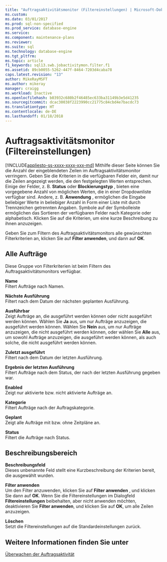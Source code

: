 ```yaml
---
title: "Auftragsaktivitätsmonitor (Filtereinstellungen) | Microsoft-Dokumentation"
ms.custom: 
ms.date: 03/01/2017
ms.prod: sql-non-specified
ms.prod_service: database-engine
ms.service: 
ms.component: maintenance-plans
ms.reviewer: 
ms.suite: sql
ms.technology: database-engine
ms.tgt_pltfrm: 
ms.topic: article
f1_keywords: sql13.swb.jobactivitymon.filter.f1
ms.assetid: 89cb0055-5262-447f-8464-7203d4caba78
caps.latest.revision: "13"
author: MikeRayMSFT
ms.author: mikeray
manager: craigg
ms.workload: Inactive
ms.openlocfilehash: b03932c680b2f46485ec633ba31149b3e5d41235
ms.sourcegitcommit: dcac30038f2223990cc21775c84cbd4e7bacdc73
ms.translationtype: HT
ms.contentlocale: de-DE
ms.lasthandoff: 01/18/2018
---
```

# <a name="job-activity-monitor-filter-settings"></a>Auftragsaktivitätsmonitor (Filtereinstellungen)
[!INCLUDE[appliesto-ss-xxxx-xxxx-xxx-md](../../includes/appliesto-ss-xxxx-xxxx-xxx-md.md)] Mithilfe dieser Seite können Sie die Anzahl der eingeblendeten Zeilen im Auftragsaktivitätsmonitor verringern. Geben Sie die Kriterien in die verfügbaren Felder ein, damit nur die Zeilen angezeigt werden, die den festgelegten Werten entsprechen. Einige der Felder, z. B. **Status** oder **Blockierungstyp** , bieten eine vorgegebene Anzahl von möglichen Werten, die in einer Dropdownliste verfügbar sind. Andere, z. B. **Anwendung** , ermöglichen die Eingabe beliebiger Werte in beliebiger Anzahl in Form einer Liste mit durch Trennzeichen getrennten Angaben. Symbole auf der Symbolleiste ermöglichen das Sortieren der verfügbaren Felder nach Kategorie oder alphabetisch. Klicken Sie auf die Kriterien, um eine kurze Beschreibung zu ihnen anzuzeigen.  
  
 Geben Sie zum Filtern des Auftragsaktivitätsmonitors alle gewünschten Filterkriterien an, klicken Sie auf **Filter anwenden**, und dann auf **OK**.  
  
## <a name="all-jobs"></a>Alle Aufträge  
 Diese Gruppe von Filterkriterien ist beim Filtern des Auftragsaktivitätsmonitors verfügbar.  
  
 **Name**  
 Filtert Aufträge nach Namen.  
  
 **Nächste Ausführung**  
 Filtert nach dem Datum der nächsten geplanten Ausführung.  
  
 **Ausführbar**  
 Zeigt Aufträge an, die ausgeführt werden können oder nicht ausgeführt werden können. Wählen Sie **Ja** aus, um nur Aufträge anzuzeigen, die ausgeführt werden können. Wählen Sie **Nein** aus, um nur Aufträge anzuzeigen, die nicht ausgeführt werden können, oder wählen Sie **Alle** aus, um sowohl Aufträge anzuzeigen, die ausgeführt werden können, als auch solche, die nicht ausgeführt werden können.  
  
 **Zuletzt ausgeführt**  
 Filtert nach dem Datum der letzten Ausführung.  
  
 **Ergebnis der letzten Ausführung**  
 Filtert Aufträge nach dem Status, der nach der letzten Ausführung gegeben war.  
  
 **Enabled**  
 Zeigt nur aktivierte bzw. nicht aktivierte Aufträge an.  
  
 **Kategorie**  
 Filtert Aufträge nach der Auftragskategorie.  
  
 **Geplant**  
 Zeigt alle Aufträge mit bzw. ohne Zeitpläne an.  
  
 **Status**  
 Filtert die Aufträge nach Status.  
  
## <a name="description-area"></a>Beschreibungsbereich  
 **Beschreibungsfeld**  
 Dieses unbenannte Feld stellt eine Kurzbeschreibung der Kriterien bereit, die ausgewählt wurden.  
  
 **Filter anwenden**  
 Um den Filter anzuwenden, klicken Sie auf **Filter anwenden** , und klicken Sie dann auf **OK**. Wenn Sie die Filtereinstellungen im Dialogfeld **Filtereinstellungen** beibehalten, aber nicht anwenden möchten, deaktivieren Sie **Filter anwenden**, und klicken Sie auf **OK**, um alle Zeilen anzuzeigen.  
  
 **Löschen**  
 Setzt die Filtereinstellungen auf die Standardeinstellungen zurück.  
  
## <a name="see-also"></a>Weitere Informationen finden Sie unter  
 [Überwachen der Auftragsaktivität](http://msdn.microsoft.com/library/71cb432b-631d-4b8b-9965-e731b3d8266d)  
  
  
